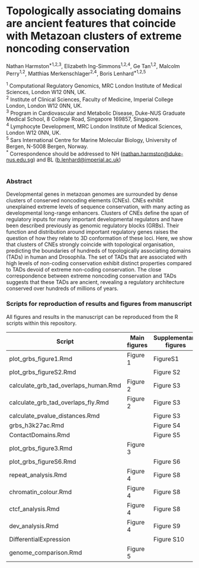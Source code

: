 # Topologically associating domains are ancient features that coincide with Metazoan clusters of extreme noncoding conservation
Nathan Harmston<sup>*1,2,3</sup>, Elizabeth Ing-Simmons<sup>1,2,4</sup>, Ge Tan<sup>1,2</sup>, Malcolm Perry<sup>1,2</sup>, Matthias Merkenschlager<sup>2,4</sup>, Boris Lenhard<sup>*1,2,5</sup>

<sup>1</sup> Computational Regulatory Genomics, MRC London Institute of Medical Sciences, London W12 0NN, UK.<br>
<sup>2</sup> Institute of Clinical Sciences, Faculty of Medicine, Imperial College London, London W12 0NN, UK.<br>
<sup>3</sup> Program in Cardiovascular and Metabolic Disease, Duke-NUS Graduate Medical School, 8 College Road, Singapore 169857, Singapore.<br>
<sup>4</sup> Lymphocyte Development, MRC London Institute of Medical Sciences, London W12 0NN, UK.</br>
<sup>5</sup> Sars International Centre for Marine Molecular Biology, University of Bergen, N-5008 Bergen, Norway.<br>
<sup>*</sup> Correspondence should be addressed to NH (nathan.harmston@duke-nus.edu.sg) and BL (b.lenhard@imperial.ac.uk)<br>
 
### Abstract
Developmental genes in metazoan genomes are surrounded by dense clusters of conserved noncoding elements (CNEs). CNEs exhibit unexplained extreme levels of sequence conservation, with many acting as developmental long-range enhancers. Clusters of CNEs define the span of regulatory inputs for many important developmental regulators and have been described previously as genomic regulatory blocks (GRBs). Their function and distribution around important regulatory genes raises the question of how they relate to 3D conformation of these loci. Here, we show that clusters of CNEs strongly coincide with topological organisation, predicting the boundaries of hundreds of topologically associating domains (TADs) in human and Drosophila. The set of TADs that are associated with high levels of non-coding conservation exhibit distinct properties compared to TADs devoid of extreme non-coding conservation. The close correspondence between extreme noncoding conservation and TADs suggests that these TADs are ancient, revealing a regulatory architecture conserved over hundreds of millions of years.
 
 ### Scripts for reproduction of results and figures from manuscript
All figures and results in the manuscript can be reproduced from the R scripts within this repository.<br>

Script | Main figures | Supplementary figures
-------| ------------- | -------------
plot_grbs_figure1.Rmd | Figure 1 | FigureS1
plot_grbs_figureS2.Rmd | | Figure S2
calculate_grb_tad_overlaps_human.Rmd | Figure 2 | Figure S3
calculate_grb_tad_overlaps_fly.Rmd | Figure 2 | Figure S3
calculate_pvalue_distances.Rmd | | Figure S3
grbs_h3k27ac.Rmd |  | Figure S4 
ContactDomains.Rmd | | Figure S5
plot_grbs_figure3.Rmd | Figure 3 | 
plot_grbs_figureS6.Rmd | | Figure S6
repeat_analysis.Rmd | Figure 4 | Figure S8
chromatin_colour.Rmd | Figure 4 | Figure S8
ctcf_analysis.Rmd | Figure 4 | Figure S8
dev_analysis.Rmd | Figure 4 |  Figure S9
DifferentialExpression |  | Figure S10
genome_comparison.Rmd | Figure 5 | 
